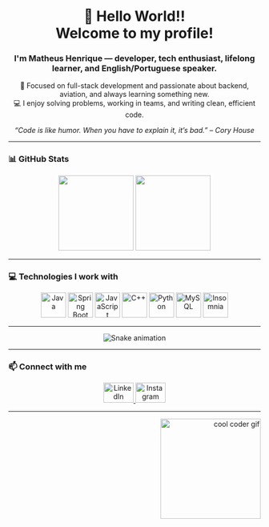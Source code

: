 <h1 align="center">👋 Hello World!!<br>Welcome to my profile!</h1>

###

<h3 align="center">I'm Matheus Henrique — developer, tech enthusiast, lifelong learner, and English/Portuguese speaker.</h3>

<p align="center">
🎯 Focused on full-stack development and passionate about backend, aviation, and always learning something new.
<br>💻 I enjoy solving problems, working in teams, and writing clean, efficient code.
</p>

<p align="center"><i>“Code is like humor. When you have to explain it, it’s bad.” – Cory House</i></p>

---

### 📊 GitHub Stats

<div align="center">
  <img src="https://github-readme-stats.vercel.app/api?username=Mat-hcb0408&show_icons=true&count_private=true&theme=dracula&hide_border=false" height="150" />
  <img src="https://github-readme-stats.vercel.app/api/top-langs?username=Mat-hcb0408&layout=compact&langs_count=6&theme=dracula&hide_border=false" height="150" />
</div>

---

### 💻 Technologies I work with

<div align="center">
  <img src="https://cdn.jsdelivr.net/gh/devicons/devicon/icons/java/java-original.svg" height="50" alt="Java" />
  <img src="https://cdn.jsdelivr.net/gh/devicons/devicon/icons/spring/spring-original.svg" height="50" alt="Spring Boot" />
  <img src="https://cdn.jsdelivr.net/gh/devicons/devicon/icons/javascript/javascript-original.svg" height="50" alt="JavaScript" />
  <img src="https://cdn.jsdelivr.net/gh/devicons/devicon/icons/cplusplus/cplusplus-original.svg" height="50" alt="C++" />
  <img src="https://cdn.jsdelivr.net/gh/devicons/devicon/icons/python/python-original.svg" height="50" alt="Python" />
  <img src="https://cdn.jsdelivr.net/gh/devicons/devicon/icons/mysql/mysql-original.svg" height="50" alt="MySQL" />
  <img src="https://cdn.jsdelivr.net/gh/devicons/devicon/icons/insomnia/insomnia-original.svg" height="50" alt="Insomnia" />
</div>

---


<div align="center">
  <img src="https://raw.githubusercontent.com/Mat-hcb0408/Mat-hcb0408/output/snake.svg" alt="Snake animation" />
</div>

---

### 📫 Connect with me

<div align="center">
  <a href="https://www.linkedin.com/in/matheus-henrique-campos-barbosa/" target="_blank">
    <img src="https://raw.githubusercontent.com/maurodesouza/profile-readme-generator/master/src/assets/icons/social/linkedin/default.svg" width="60" height="40" alt="LinkedIn" />
  </a>
  <a href="https://www.instagram.com/mhcb_0408" target="_blank">
    <img src="https://raw.githubusercontent.com/maurodesouza/profile-readme-generator/master/src/assets/icons/social/instagram/default.svg" width="60" height="40" alt="Instagram" />
  </a>
</div>

---

<div align="right">
  <img height="200" src="https://i.pinimg.com/originals/c1/89/6d/c1896d52d536bbdcfef43dcb5737f232.gif" alt="cool coder gif" />
</div>
